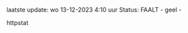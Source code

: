 laatste update: 
wo 13-12-2023  4:10   uur 
Status: FAALT - geel - 
<div class="service Y">httpstat</div>